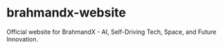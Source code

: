 # brahmandx-website
Official website for BrahmandX - AI, Self-Driving Tech, Space, and Future Innovation.
